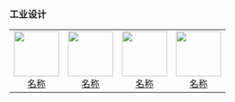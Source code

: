 ### 工业设计

<table>
  <tr>
    <td style="text-align: center;">
      <a href="链接">
        <img src="png/工业设计/图片.png" width="80">
        <br>
        <span>名称</span>
      </a>
    </td>
    <td style="text-align: center;">
      <a href="链接">
        <img src="png/工业设计/图片.png" width="80">
        <br>
        <span>名称</span>
      </a>
    </td>
    <td style="text-align: center;">
      <a href="链接">
        <img src="png/工业设计/图片.png" width="80">
        <br>
        <span>名称</span>
      </a>
    </td>
    <td style="text-align: center;">
      <a href="链接">
        <img src="png/工业设计/图片.png" width="80">
        <br>
        <span>名称</span>
      </a>
    </td>
    </tr>
</table>
